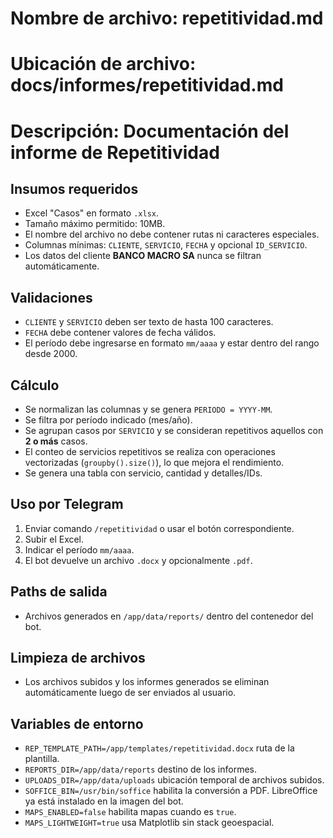 # Nombre de archivo: repetitividad.md
# Ubicación de archivo: docs/informes/repetitividad.md
# Descripción: Documentación del informe de Repetitividad

## Insumos requeridos
- Excel "Casos" en formato `.xlsx`.
- Tamaño máximo permitido: 10MB.
- El nombre del archivo no debe contener rutas ni caracteres especiales.
- Columnas mínimas: `CLIENTE`, `SERVICIO`, `FECHA` y opcional `ID_SERVICIO`.
- Los datos del cliente **BANCO MACRO SA** nunca se filtran automáticamente.

## Validaciones
- `CLIENTE` y `SERVICIO` deben ser texto de hasta 100 caracteres.
- `FECHA` debe contener valores de fecha válidos.
- El período debe ingresarse en formato `mm/aaaa` y estar dentro del rango desde 2000.

## Cálculo
- Se normalizan las columnas y se genera `PERIODO = YYYY-MM`.
- Se filtra por período indicado (mes/año).
- Se agrupan casos por `SERVICIO` y se consideran repetitivos aquellos con **2 o más** casos.
- El conteo de servicios repetitivos se realiza con operaciones vectorizadas (`groupby().size()`), lo que mejora el rendimiento.
- Se genera una tabla con servicio, cantidad y detalles/IDs.

## Uso por Telegram
1. Enviar comando `/repetitividad` o usar el botón correspondiente.
2. Subir el Excel.
3. Indicar el período `mm/aaaa`.
4. El bot devuelve un archivo `.docx` y opcionalmente `.pdf`.

## Paths de salida
- Archivos generados en `/app/data/reports/` dentro del contenedor del bot.

## Limpieza de archivos
- Los archivos subidos y los informes generados se eliminan automáticamente luego de ser enviados al usuario.

## Variables de entorno
- `REP_TEMPLATE_PATH=/app/templates/repetitividad.docx` ruta de la plantilla.
- `REPORTS_DIR=/app/data/reports` destino de los informes.
- `UPLOADS_DIR=/app/data/uploads` ubicación temporal de archivos subidos.
- `SOFFICE_BIN=/usr/bin/soffice` habilita la conversión a PDF. LibreOffice ya está instalado en la imagen del bot.
- `MAPS_ENABLED=false` habilita mapas cuando es `true`.
- `MAPS_LIGHTWEIGHT=true` usa Matplotlib sin stack geoespacial.
